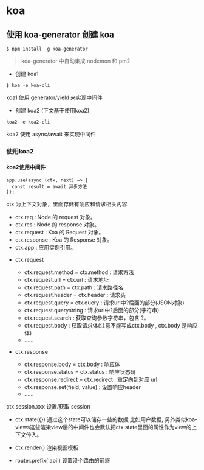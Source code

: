 # koa

## 使用 koa-generator 创建 koa
```
$ npm install -g koa-generator  
```
>  koa-generator 中自动集成 nodemon 和 pm2
* 创建 koa1
```
$ koa -e koa-cli
```
koa1 使用 generator/yield  来实现中间件

* 创建 koa2 (下文基于使用koa2)
```
koa2 -e koa2-cli
```
koa2 使用 async/await  来实现中间件

### 使用koa2

#### koa2使用中间件
```
app.use(async (ctx, next) => { 
  const result = await 异步方法 
});
```
 ctx 为上下文对象，里面存储有响应和请求相关内容
 * ctx.req : Node 的 request 对象。
 * ctx.res : Node 的 response 对象。
 * ctx.request : Koa 的 Request 对象。
 * ctx.response : Koa 的 Response 对象。
 * ctx.app : 应用实例引用。
 
 - ctx.request
    - ctx.request.method = ctx.method : 请求方法
    - ctx.request.url = ctx.url : 请求地址
    - ctx.request.path = ctx.path : 请求路径名
    - ctx.request.header = ctx.header : 请求头
    - ctx.request.query = ctx.query : 请求url中?后面的部分(JSON对象)
    - ctx.request.querystring : 请求url中?后面的部分(字符串)
    - ctx.request.search : 获取查询参数字符串，包含 ?。
    - ctx.request.body : 获取请求体(注意不能写成ctx.body , ctx.body 是响应体)
    - ......
 
 - ctx.response
    - ctx.response.body = ctx.body : 响应体
    - ctx.response.status = ctx.status : 响应状态码
    - ctx.response.redirect = ctx.redirect :  重定向到对应 url
    - ctx.response.set(field, value) : 设置响应header
    - ......
 
 ctx.session.xxx 设置/获取 session
 
 - ctx.state({}) 通过这个state可以储存一些的数据,比如用户数据,
 另外类似koa-views这些渲染view层的中间件也会默认把ctx.state里面的属性作为view的上下文传入。
 
 - ctx.render() 渲染视图模板
 
 - router.prefix('api') 设置没个路由的前缀
 
